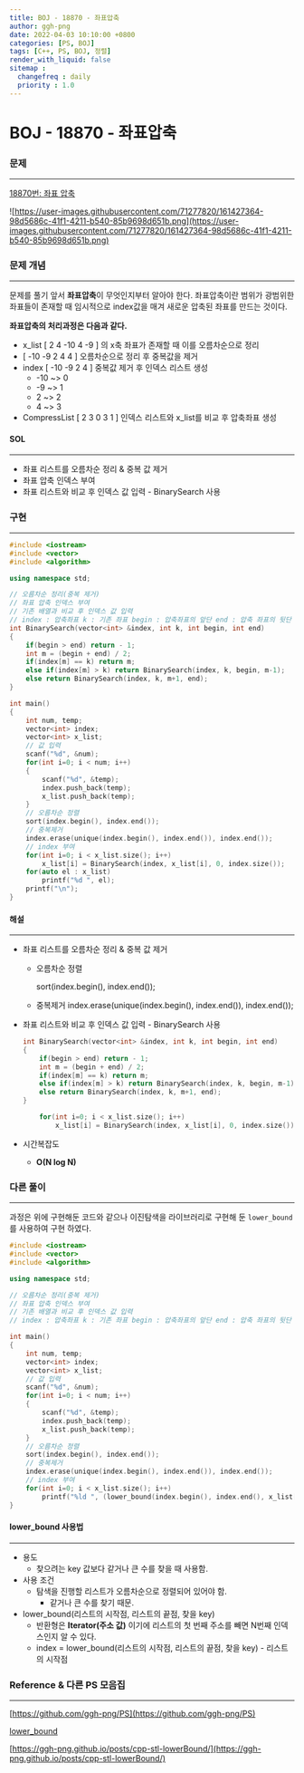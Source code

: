 ```yaml
---
title: BOJ - 18870 - 좌표압축
author: ggh-png
date: 2022-04-03 10:10:00 +0800
categories: [PS, BOJ]
tags: [C++, PS, BOJ, 정렬]
render_with_liquid: false
sitemap :
  changefreq : daily
  priority : 1.0
---
```



# BOJ - 18870 - 좌표압축

### 문제

---

[18870번: 좌표 압축](https://www.acmicpc.net/problem/18870)

![https://user-images.githubusercontent.com/71277820/161427364-98d5686c-41f1-4211-b540-85b9698d651b.png](https://user-images.githubusercontent.com/71277820/161427364-98d5686c-41f1-4211-b540-85b9698d651b.png)

### 문제 개념

---

문제를 풀기 앞서 **좌표압축**이 무엇인지부터 알아야 한다. 좌표압축이란 범위가 광범위한 좌표들이 존재할 때 임시적으로 index값을 매겨 새로운 압축된 좌표를 만드는 것이다. 

**좌표압축의 처리과정은 다음과 같다.** 

- x_list [ 2 4 -10 4 -9 ] 의 x축 좌표가 존재할 때  이를 오름차순으로 정리
- [ -10 -9 2 4 4 ] 오름차순으로 정리 후 중복값을 제거
- index [ -10 -9 2 4 ] 중복값 제거 후 인덱스 리스트 생성
    - -10 ~> 0
    - -9   ~> 1
    - 2   ~> 2
    - 4   ~> 3
- CompressList [ 2 3 0 3 1 ] 인덱스 리스트와 x_list를 비교 후 압축좌표 생성

#### SOL

---

- 좌표 리스트를 오름차순 정리 & 중복 값 제거
- 좌표 압축 인덱스 부여
- 좌표 리스트와 비교 후 인덱스 값 입력 - BinarySearch 사용

### 구현

---

```cpp
#include <iostream>
#include <vector>
#include <algorithm>

using namespace std;

// 오름차순 정리(중복 제거)
// 좌표 압축 인덱스 부여 
// 기존 배열과 비교 후 인덱스 값 입력 
// index : 압축좌표 k : 기존 좌표 begin : 압축좌표의 앞단 end : 압축 좌표의 뒷단
int BinarySearch(vector<int> &index, int k, int begin, int end)
{
    if(begin > end) return - 1;
    int m = (begin + end) / 2;
    if(index[m] == k) return m;
    else if(index[m] > k) return BinarySearch(index, k, begin, m-1);
    else return BinarySearch(index, k, m+1, end);
}

int main()
{
    int num, temp;
    vector<int> index;
    vector<int> x_list;
    // 값 입력 
    scanf("%d", &num);
    for(int i=0; i < num; i++)
    {
        scanf("%d", &temp);
        index.push_back(temp);
        x_list.push_back(temp);
    }
    // 오름차순 정렬
    sort(index.begin(), index.end());
    // 중복제거 
    index.erase(unique(index.begin(), index.end()), index.end());
    // index 부여
    for(int i=0; i < x_list.size(); i++)
        x_list[i] = BinarySearch(index, x_list[i], 0, index.size());  
    for(auto el : x_list)
        printf("%d ", el);
    printf("\n");            
}
```

#### 해설 

---

- 좌표 리스트를 오름차순 정리 & 중복 값 제거
    - 오름차순 정렬
        
        sort(index.begin(), index.end());
        
    - 중복제거 
    index.erase(unique(index.begin(), index.end()), index.end());
- 좌표 리스트와 비교 후 인덱스 값 입력 - BinarySearch 사용
    
    ```cpp
    int BinarySearch(vector<int> &index, int k, int begin, int end)
    {
        if(begin > end) return - 1;
        int m = (begin + end) / 2;
        if(index[m] == k) return m;
        else if(index[m] > k) return BinarySearch(index, k, begin, m-1);
        else return BinarySearch(index, k, m+1, end);
    }
    
    	for(int i=0; i < x_list.size(); i++)
    	    x_list[i] = BinarySearch(index, x_list[i], 0, index.size());  
    ```
    
- 시간복잡도
    - **O(N log N)**
    

### 다른 풀이

---

과정은 위에 구현해둔 코드와 같으나 이진탐색을 라이브러리로 구현해 둔 `lower_bound` 를 사용하여 구현 하였다. 

```cpp
#include <iostream>
#include <vector>
#include <algorithm>

using namespace std;

// 오름차순 정리(중복 제거)
// 좌표 압축 인덱스 부여 
// 기존 배열과 비교 후 인덱스 값 입력 
// index : 압축좌표 k : 기존 좌표 begin : 압축좌표의 앞단 end : 압축 좌표의 뒷단

int main()
{
    int num, temp;
    vector<int> index;
    vector<int> x_list;
    // 값 입력 
    scanf("%d", &num);
    for(int i=0; i < num; i++)
    {
        scanf("%d", &temp);
        index.push_back(temp);
        x_list.push_back(temp);
    }
    // 오름차순 정렬
    sort(index.begin(), index.end());
    // 중복제거 
    index.erase(unique(index.begin(), index.end()), index.end());
    // index 부여
    for(int i=0; i < x_list.size(); i++)
        printf("%ld ", (lower_bound(index.begin(), index.end(), x_list[i]) - index.begin()));      
}
```

#### lower_bound 사용법 

---

- 용도
    - 찾으려는 key 값보다 같거나 큰 수를 찾을 때 사용함.
- 사용 조건
    - 탐색을 진행할 리스트가 오름차순으로 정렬되어 있어야 함.
        - 같거나 큰 수를 찾기 때문.
- lower_bound(리스트의 시작점, 리스트의 끝점, 찾을 key)
    - 반환형은 **Iterator(주소 값)** 이기에 리스트의 첫 번째 주소를 빼면 N번째 인덱스인지 알 수 있다.
    - index = lower_bound(리스트의 시작점, 리스트의 끝점, 찾을 key) - 리스트의 시작점

### Reference & 다른 PS 모음집

---

[https://github.com/ggh-png/PS](https://github.com/ggh-png/PS)

[lower_bound](https://chanhuiseok.github.io/posts/algo-55/)

[https://ggh-png.github.io/posts/cpp-stl-lowerBound/](https://ggh-png.github.io/posts/cpp-stl-lowerBound/)